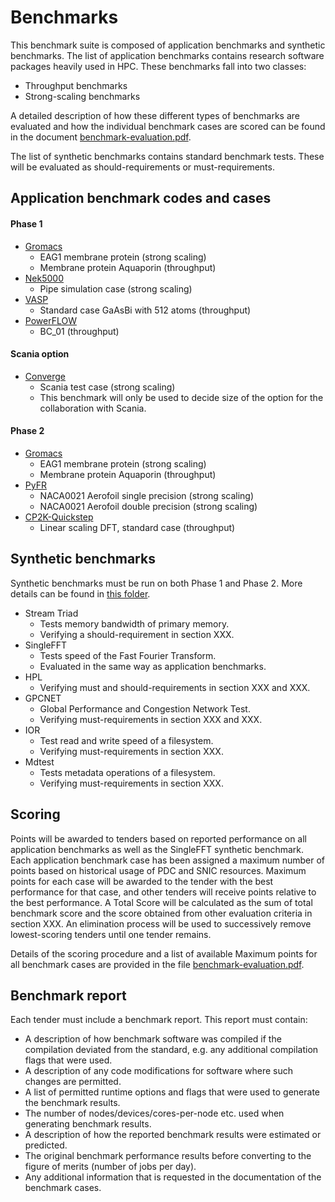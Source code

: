 # Benchmarks

This benchmark suite is composed of application benchmarks and
synthetic benchmarks. The list of application benchmarks contains
research software packages heavily used in HPC.
These benchmarks fall into two classes:

- Throughput benchmarks
- Strong-scaling benchmarks

A detailed description of how these different types of benchmarks are
evaluated and how the individual benchmark cases are scored can be
found in the document
[benchmark-evaluation.pdf](./benchmark-evaluation.pdf).

The list of synthetic benchmarks contains standard benchmark tests.
These will be evaluated as should-requirements or must-requirements.

## Application benchmark codes and cases

#### Phase 1

- [Gromacs](./benchmarks/GROMACS/)
  - EAG1 membrane protein (strong scaling) 
  - Membrane protein Aquaporin (throughput)
- [Nek5000](./benchmarks/Nek5000/)
  - Pipe simulation case (strong scaling)
- [VASP](./benchmarks/VASP)
  - Standard case GaAsBi with 512 atoms (throughput)
- [PowerFLOW](./benchmarks/PowerFLOW/)
  - BC\_01 (throughput)

#### Scania option
- [Converge](./benchmarks/Converge/)
  - Scania test case (strong scaling)
  - This benchmark will only be used to decide size of the option for the collaboration with Scania.

#### Phase 2

- [Gromacs](./benchmarks/GROMACS/)
  - EAG1 membrane protein (strong scaling) 
  - Membrane protein Aquaporin (throughput)
- [PyFR](./benchmarks/PyFR/)
  - NACA0021 Aerofoil single precision (strong scaling)
  - NACA0021 Aerofoil double precision (strong scaling)
- [CP2K-Quickstep](./benchmarks/CP2K/)
  - Linear scaling DFT, standard case (throughput)

## Synthetic benchmarks

Synthetic benchmarks must be run on both Phase 1 and Phase 2.
More details can be found in 
[this folder](./benchmarks/Synthetic/).

- Stream Triad
  - Tests memory bandwidth of primary memory.
  - Verifying a should-requirement in section XXX.
- SingleFFT
  - Tests speed of the Fast Fourier Transform.
  - Evaluated in the same way as application benchmarks.
- HPL
  - Verifying must and should-requirements in section XXX and XXX.
- GPCNET
  - Global Performance and Congestion Network Test.
  - Verifying must-requirements in section XXX and XXX.
- IOR
  - Test read and write speed of a filesystem.
  - Verifying must-requirements in section XXX.
- Mdtest
  - Tests metadata operations of a filesystem.
  - Verifying must-requirements in section XXX.


## Scoring

Points will be awarded to tenders based on reported performance on all
application benchmarks as well as the SingleFFT synthetic benchmark.
Each application benchmark case has been assigned a maximum number of
points based on historical usage of PDC and SNIC resources. Maximum
points for each case will be awarded to the tender with the best
performance for that case, and other tenders will receive points
relative to the best performance. A Total Score will be calculated as
the sum of total benchmark score and the score obtained from other
evaluation criteria in section XXX. An elimination process will be
used to successively remove lowest-scoring tenders until one tender
remains.

Details of the scoring procedure and a list of available Maximum
points for all benchmark cases are provided in the file
[benchmark-evaluation.pdf](./benchmark-evaluation.pdf).

## Benchmark report

Each tender must include a benchmark report. This report 
must contain:

- A description of how benchmark software was compiled if 
  the compilation deviated from the standard, e.g. any additional 
  compilation flags that were used.
- A description of any code modifications for software where such 
  changes are permitted.
- A list of permitted runtime options and flags that were 
  used to generate the benchmark results.
- The number of nodes/devices/cores-per-node etc. 
  used when generating benchmark results.
- A description of how the reported benchmark results were 
  estimated or predicted.
- The original benchmark performance results before converting 
  to the figure of merits (number of jobs per day).
- Any additional information that is requested in the documentation 
  of the benchmark cases.
